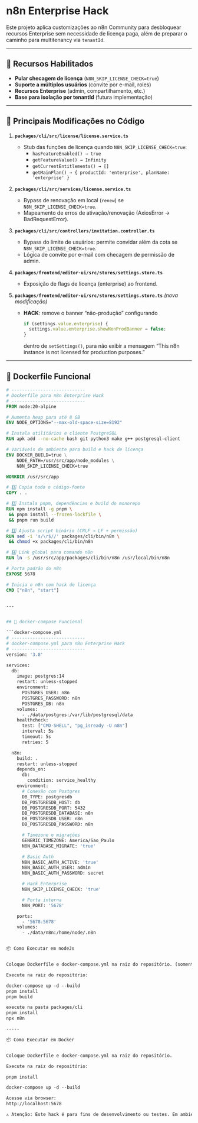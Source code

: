 # n8n Enterprise Hack

Este projeto aplica customizações ao n8n Community para desbloquear recursos Enterprise sem necessidade de licença paga, além de preparar o caminho para multitenancy via `tenantId`.

---

## 🚀 Recursos Habilitados

- **Pular checagem de licença** (`N8N_SKIP_LICENSE_CHECK=true`)
- **Suporte a múltiplos usuários** (convite por e-mail, roles)
- **Recursos Enterprise** (admin, compartilhamento, etc.)
- **Base para isolação por tenantId** (futura implementação)

---

## 🔧 Principais Modificações no Código

1. **`packages/cli/src/license/license.service.ts`**
   - Stub das funções de licença quando `N8N_SKIP_LICENSE_CHECK=true`:
     - `hasFeatureEnabled() → true`
     - `getFeatureValue() → Infinity`
     - `getCurrentEntitlements() → []`
     - `getMainPlan() → { productId: 'enterprise', planName: 'enterprise' }`

2. **`packages/cli/src/services/license.service.ts`**
   - Bypass de renovação em local (`renew`) se `N8N_SKIP_LICENSE_CHECK=true`.
   - Mapeamento de erros de ativação/renovação (AxiosError → BadRequestError).

3. **`packages/cli/src/controllers/invitation.controller.ts`**
   - Bypass do limite de usuários: permite convidar além da cota se `N8N_SKIP_LICENSE_CHECK=true`.
   - Lógica de convite por e-mail com checagem de permissão de admin.

4. **`packages/frontend/editor-ui/src/stores/settings.store.ts`**
   - Exposição de flags de licença (enterprise) ao frontend.

5. **`packages/frontend/editor-ui/src/stores/settings.store.ts`** *(nova modificação)*
   - **HACK**: remove o banner “não-produção” configurando
     ```ts
     if (settings.value.enterprise) {
       settings.value.enterprise.showNonProdBanner = false;
     }
     ```
     dentro de `setSettings()`, para não exibir a mensagem “This n8n instance is not licensed for production purposes.”

---

## 🐳 Dockerfile Funcional

```dockerfile
# ----------------------------
# Dockerfile para n8n Enterprise Hack
# ----------------------------
FROM node:20-alpine

# Aumenta heap para até 8 GB
ENV NODE_OPTIONS="--max-old-space-size=8192"

# Instala utilitários e cliente PostgreSQL
RUN apk add --no-cache bash git python3 make g++ postgresql-client

# Variáveis de ambiente para build e hack de licença
ENV DOCKER_BUILD=true \
    NODE_PATH=/usr/src/app/node_modules \
    N8N_SKIP_LICENSE_CHECK=true

WORKDIR /usr/src/app

# 1️⃣ Copia todo o código-fonte
COPY . .

# 2️⃣ Instala pnpm, dependências e build do monorepo
RUN npm install -g pnpm \
 && pnpm install --frozen-lockfile \
 && pnpm run build

# 3️⃣ Ajusta script binário (CRLF → LF + permissão)
RUN sed -i 's/\r$//' packages/cli/bin/n8n \
 && chmod +x packages/cli/bin/n8n

# 4️⃣ Link global para comando n8n
RUN ln -s /usr/src/app/packages/cli/bin/n8n /usr/local/bin/n8n

# Porta padrão do n8n
EXPOSE 5678

# Inicia o n8n com hack de licença
CMD ["n8n", "start"]


---


## 🐙 docker-compose Funcional

```docker-compose.yml
# ----------------------------
# docker-compose.yml para n8n Enterprise Hack
# ----------------------------
version: '3.8'

services:
  db:
    image: postgres:14
    restart: unless-stopped
    environment:
      POSTGRES_USER: n8n
      POSTGRES_PASSWORD: n8n
      POSTGRES_DB: n8n
    volumes:
      - ./data/postgres:/var/lib/postgresql/data
    healthcheck:
      test: ["CMD-SHELL", "pg_isready -U n8n"]
      interval: 5s
      timeout: 5s
      retries: 5

  n8n:
    build: .
    restart: unless-stopped
    depends_on:
      db:
        condition: service_healthy
    environment:
      # Conexão com Postgres
      DB_TYPE: postgresdb
      DB_POSTGRESDB_HOST: db
      DB_POSTGRESDB_PORT: 5432
      DB_POSTGRESDB_DATABASE: n8n
      DB_POSTGRESDB_USER: n8n
      DB_POSTGRESDB_PASSWORD: n8n

      # Timezone e migrações
      GENERIC_TIMEZONE: America/Sao_Paulo
      N8N_DATABASE_MIGRATE: 'true'

      # Basic Auth
      N8N_BASIC_AUTH_ACTIVE: 'true'
      N8N_BASIC_AUTH_USER: admin
      N8N_BASIC_AUTH_PASSWORD: secret

      # Hack Enterprise
      N8N_SKIP_LICENSE_CHECK: 'true'

      # Porta interna
      N8N_PORT: '5678'

    ports:
      - '5678:5678'
    volumes:
      - ./data/n8n:/home/node/.n8n


📦 Como Executar em nodeJs


Coloque Dockerfile e docker-compose.yml na raiz do repositório. (somente os serviços de postgres e o adminer)

Execute na raiz do repositório:

docker-compose up -d --build
pnpm install
pnpm build

execute na pasta packages/cli
pnpm install
npx n8n

-----

📦 Como Executar em Docker


Coloque Dockerfile e docker-compose.yml na raiz do repositório.

Execute na raiz do repositório:

pnpm install

docker-compose up -d --build

Acesse via browser:
http://localhost:5678

⚠️ Atenção: Este hack é para fins de desenvolvimento ou testes. Em ambiente de produção, adquira a licença oficial do n8n Enterprise para garantir suporte e conformidade.
